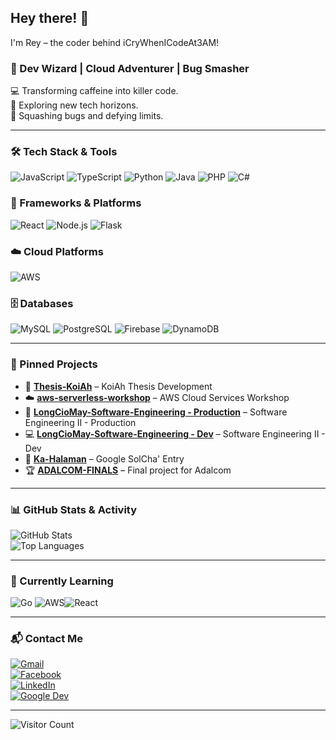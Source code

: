 ## Hey there! 👋

I'm Rey – the coder behind iCryWhenICodeAt3AM!

### 🚀 Dev Wizard | Cloud Adventurer | Bug Smasher

💻 Transforming caffeine into killer code.  
🔭 Exploring new tech horizons.  
🐞 Squashing bugs and defying limits.

---

### 🛠 Tech Stack & Tools
![JavaScript](https://img.shields.io/badge/JavaScript-F7DF1E?style=for-the-badge&logo=javascript&logoColor=black)  ![TypeScript](https://img.shields.io/badge/TypeScript-3178C6?style=for-the-badge&logo=typescript&logoColor=white)  ![Python](https://img.shields.io/badge/Python-3776AB?style=for-the-badge&logo=python&logoColor=white)  ![Java](https://img.shields.io/badge/Java-007396?style=for-the-badge&logo=java&logoColor=white)  ![PHP](https://img.shields.io/badge/PHP-777BB4?style=for-the-badge&logo=php&logoColor=white)  ![C#](https://img.shields.io/badge/C%23-239120?style=for-the-badge&logo=c-sharp&logoColor=white)

### 🧩 Frameworks & Platforms
![React](https://img.shields.io/badge/React-20232A?style=for-the-badge&logo=react&logoColor=61DAFB)  ![Node.js](https://img.shields.io/badge/Node.js-43853D?style=for-the-badge&logo=node.js&logoColor=white)  ![Flask](https://img.shields.io/badge/Flask-000000?style=for-the-badge&logo=flask&logoColor=white)

### ☁️ Cloud Platforms
![AWS](https://img.shields.io/badge/Amazon_AWS-232F3E?style=for-the-badge&logo=amazon-aws&logoColor=white)

### 🗄️ Databases
![MySQL](https://img.shields.io/badge/MySQL-4479A1?style=for-the-badge&logo=mysql&logoColor=white)  ![PostgreSQL](https://img.shields.io/badge/PostgreSQL-4169E1?style=for-the-badge&logo=postgresql&logoColor=white)  ![Firebase](https://img.shields.io/badge/Firebase-FFCA28?style=for-the-badge&logo=firebase&logoColor=black)  ![DynamoDB](https://img.shields.io/badge/DynamoDB-4053D6?style=for-the-badge&logo=amazon-dynamodb&logoColor=white)

---

### 📌 Pinned Projects

- 🔬 **[Thesis-KoiAh](https://github.com/iCryWhenICodeAt3AM/Thesis-KoiAh)** – KoiAh Thesis Development  
- ☁️ **[aws-serverless-workshop](https://github.com/iCryWhenICodeAt3AM/aws-serverless-workshop)** – AWS Cloud Services Workshop  
- 🎨 **[LongCioMay-Software-Engineering - Production](https://github.com/iCryWhenICodeAt3AM/Lory)** – Software Engineering II - Production  
- 💻 **[LongCioMay-Software-Engineering - Dev](https://github.com/iCryWhenICodeAt3AM/LongCioMay-Software-Engineering)** – Software Engineering II - Dev  
- 🌱 **[Ka-Halaman](https://github.com/iCryWhenICodeAt3AM/Ka-Halaman)** – Google SolCha' Entry  
- 🏆 **[ADALCOM-FINALS](https://github.com/iCryWhenICodeAt3AM/ADALCOM-FINALS)** – Final project for Adalcom

---

### 📊 GitHub Stats & Activity
![GitHub Stats](https://github-readme-stats.vercel.app/api?username=iCryWhenICodeAt3AM&show_icons=true&theme=dark&hide_border=true)  
![Top Languages](https://github-readme-stats.vercel.app/api/top-langs/?username=iCryWhenICodeAt3AM&layout=compact&theme=dark&hide_border=true)

---

### 🌱 Currently Learning
![Go](https://img.shields.io/badge/Go-00ADD8?style=for-the-badge&logo=go&logoColor=white)  ![AWS](https://img.shields.io/badge/Amazon_AWS-232F3E?style=for-the-badge&logo=amazon-aws&logoColor=white)![React](https://img.shields.io/badge/React-20232A?style=for-the-badge&logo=react&logoColor=61DAFB)  

---

### 📬 Contact Me
[![Gmail](https://img.shields.io/badge/Gmail-D14836?style=for-the-badge&logo=gmail&logoColor=white)](mailto:reylongnojr@gmail.com)  
[![Facebook](https://img.shields.io/badge/Facebook-1877F2?style=for-the-badge&logo=facebook&logoColor=white)](https://www.facebook.com/RDLJ0)  
[![LinkedIn](https://img.shields.io/badge/LinkedIn-0A66C2?style=for-the-badge&logo=linkedin&logoColor=white)](https://www.linkedin.com/in/rey-longno-8992a926a/)  
[![Google Dev](https://img.shields.io/badge/Google_Dev-4285F4?style=for-the-badge&logo=google-developers&logoColor=white)](https://g.dev/reyph)

---

![Visitor Count](https://komarev.com/ghpvc/?username=iCryWhenICodeAt3AM&color=blue&style=flat)
